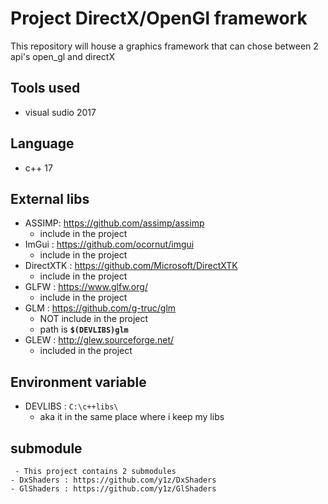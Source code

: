 # Project DirectX/OpenGl framework 
This repository will house a graphics framework that can chose between 2 api's open_gl and directX
## Tools used 
- visual sudio 2017 
## Language 
- c++ 17 
## External libs 
- ASSIMP: https://github.com/assimp/assimp
    - include in the project  
- ImGui : https://github.com/ocornut/imgui
    - include in the project 
- DirectXTK :  https://github.com/Microsoft/DirectXTK
    - include in the project 
- GLFW : https://www.glfw.org/
    - include in the project  
- GLM : https://github.com/g-truc/glm
    - NOT include in the project 
    - path is __`$(DEVLIBS)glm`__ 
- GLEW : http://glew.sourceforge.net/ 
	- included in the project 
## Environment variable
 - DEVLIBS : `C:\c++libs\`
    - aka it in the same place where i keep my libs 
## submodule 
     - This project contains 2 submodules 
	- DxShaders : https://github.com/y1z/DxShaders
	- GlShaders : https://github.com/y1z/GlShaders   
